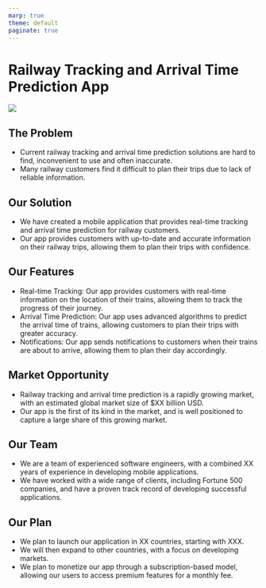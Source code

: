 ```yaml
---
marp: true
theme: default
paginate: true
---
```

# Railway Tracking and Arrival Time Prediction App

![](https://images.unsplash.com/photo-1535180500556-c7d4d9a90f91?ixlib=rb-1.2.1&ixid=eyJhcHBfaWQiOjEyMDd9&auto=format&fit=crop&w=1050&q=80)

## The Problem

- Current railway tracking and arrival time prediction solutions are hard to find, inconvenient to use and often inaccurate. 
- Many railway customers find it difficult to plan their trips due to lack of reliable information.

## Our Solution

- We have created a mobile application that provides real-time tracking and arrival time prediction for railway customers.
- Our app provides customers with up-to-date and accurate information on their railway trips, allowing them to plan their trips with confidence.

## Our Features

- Real-time Tracking: Our app provides customers with real-time information on the location of their trains, allowing them to track the progress of their journey.
- Arrival Time Prediction: Our app uses advanced algorithms to predict the arrival time of trains, allowing customers to plan their trips with greater accuracy.
- Notifications: Our app sends notifications to customers when their trains are about to arrive, allowing them to plan their day accordingly.

## Market Opportunity

- Railway tracking and arrival time prediction is a rapidly growing market, with an estimated global market size of $XX billion USD. 
- Our app is the first of its kind in the market, and is well positioned to capture a large share of this growing market.

## Our Team

- We are a team of experienced software engineers, with a combined XX years of experience in developing mobile applications. 
- We have worked with a wide range of clients, including Fortune 500 companies, and have a proven track record of developing successful applications.

## Our Plan

- We plan to launch our application in XX countries, starting with XXX. 
- We will then expand to other countries, with a focus on developing markets. 
- We plan to monetize our app through a subscription-based model, allowing our users to access premium features for a monthly fee.
  